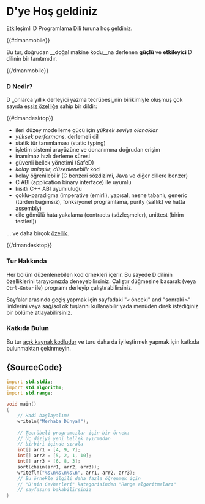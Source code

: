 # D'ye Hoş geldiniz

Etkileşimli D Programlama Dili turuna hoş geldiniz.

{{#dmanmobile}}

Bu tur, doğrudan __doğal makine kodu__na derlenen __güçlü__ ve __etkileyici__ D dilinin bir tanıtımıdır.

{{/dmanmobile}}

### D Nedir?

D _onlarca yıllık derleyici yazma tecrübesi_nin birikimiyle oluşmuş çok sayıda [eşsiz özelliğe](http://dlang.org/overview.html) sahip bir dildir:

{{#dmandesktop}}

- ileri düzey modelleme gücü için _yüksek seviye olanaklar_
- _yüksek performans_, derlemeli dil
- statik tür tanımlaması (static typing)
- işletim sistemi arayüzüne ve donanımına doğrudan erişim
- inanılmaz hızlı derleme süresi
- güvenli bellek yönetimi (SafeD)
- _kolay anlaşılır_, _düzenlenebilir_ kod
- kolay öğrenilebilir (C benzeri sözdizimi, Java ve diğer dillere benzer)
- C ABI (application binary interface) ile uyumlu
- kısıtlı C++ ABI uyumluluğu
- çoklu-paradigma (imperative (emirli), yapısal, nesne tabanlı, generic (türden bağımsız), fonksiyonel programlama, purity (saflık) ve hatta assembly)
- dile gömülü hata yakalama (contracts (sözleşmeler), unittest (birim testleri))

... ve daha birçok [özellik](http://dlang.org/overview.html).

{{/dmandesktop}}

### Tur Hakkında

Her bölüm düzenlenebilen kod örnekleri içerir. Bu sayede D dilinin özelliklerini tarayıcınızda deneyebilirsiniz. Çalıştır düğmesine basarak (veya `Ctrl-Enter` ile) programı derleyip çalıştırabilirsiniz.

Sayfalar arasında geçiş yapmak için sayfadaki "`<` önceki" and "sonraki `>`" linklerini veya sağ/sol ok tuşlarını kullanabilir yada menüden direk istediğiniz bir bölüme atlayabilirsiniz.

### Katkıda Bulun

Bu tur [açık kaynak kodludur](https://github.com/dlang-tour) ve turu daha da iyileştirmek yapmak için katkıda bulunmaktan çekinmeyin.

## {SourceCode}

```d
import std.stdio;
import std.algorithm;
import std.range;

void main()
{
    // Hadi başlayalım!
    writeln("Merhaba Dünya!");
    
    // Tecrübeli programcılar için bir örnek:
    // Üç diziyi yeni bellek ayırmadan
    // birbiri içinde sırala
    int[] arr1 = [4, 9, 7];
    int[] arr2 = [5, 2, 1, 10];
    int[] arr3 = [6, 8, 3];
    sort(chain(arr1, arr2, arr3));
    writefln("%s\n%s\n%s\n", arr1, arr2, arr3);
    // Bu örnekle ilgili daha fazla öğrenmek için
    // "D'nin Cevherleri" kategorisinden "Range algoritmaları"
    // sayfasına bakabilirsiniz
}
```
